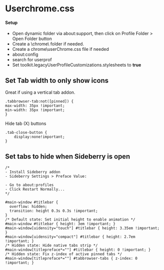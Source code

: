 # Userchrome.css
#### Setup
- Open dynamic folder via about:support, then click on Profile Folder > Open Folder button
- Create a \chrome\ folder if needed.
- Create a chrome\userChrome.css file if needed
- about:config
- search for userprof
- Set toolkit.legacyUserProfileCustomizations.stylesheets to **true**

## Set Tab width to only show icons
Great if using a vertical tab addon.
```
.tabbrowser-tab:not([pinned]) {
max-width: 35px !important;
min-width: 35px !important;
}
```

Hide tab (X) buttons
```
.tab-close-button {
	display:none!important; 
}
```

## Set tabs to hide when Sideberry is open
```
/*
- Install Sideberry addon
- Sideberry Settings > Preface Value:
​
- Go to about:profiles
- Click Restart Normally...
*/

#main-window #titlebar {
  overflow: hidden;
  transition: height 0.3s 0.3s !important;
}
/* Default state: Set initial height to enable animation */
#main-window #titlebar { height: 3em !important; }
#main-window[uidensity="touch"] #titlebar { height: 3.35em !important; }
#main-window[uidensity="compact"] #titlebar { height: 2.7em !important; }
/* Hidden state: Hide native tabs strip */
#main-window[titlepreface*="​"] #titlebar { height: 0 !important; }
/* Hidden state: Fix z-index of active pinned tabs */
#main-window[titlepreface*="​"] #tabbrowser-tabs { z-index: 0 !important; }
```